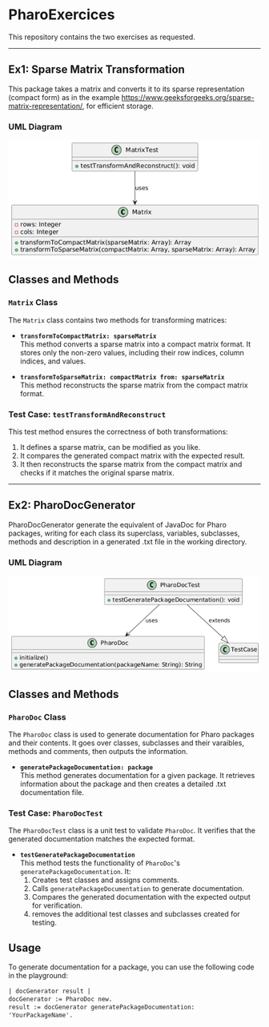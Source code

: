 # PharoExercices

This repository contains the two exercises as requested.

---

## Ex1: Sparse Matrix Transformation

This package takes a matrix and converts it to its sparse representation (compact form) as in the example https://www.geeksforgeeks.org/sparse-matrix-representation/, for efficient storage.

### UML Diagram
![UML Diagram](Uml/Matrix.png)

## Classes and Methods

### `Matrix` Class

The `Matrix` class contains two methods for transforming matrices:

- **`transformToCompactMatrix: sparseMatrix`**  
  This method converts a sparse matrix into a compact matrix format. It stores only the non-zero values, including their row indices, column indices, and values.

- **`transformToSparseMatrix: compactMatrix from: sparseMatrix`**  
  This method reconstructs the sparse matrix from the compact matrix format.

### Test Case: `testTransformAndReconstruct`

This test method ensures the correctness of both transformations:
1. It defines a sparse matrix, can be modified as you like.
2. It compares the generated compact matrix with the expected result.
3. It then reconstructs the sparse matrix from the compact matrix and checks if it matches the original sparse matrix.

---

## Ex2: PharoDocGenerator

PharoDocGenerator generate the equivalent of JavaDoc for Pharo packages, writing for each class its superclass, variables, subclasses, methods and description in a generated .txt file in the working directory.

### UML Diagram
![UML Diagram](Uml/PharoDoc.png)

## Classes and Methods

### `PharoDoc` Class

The `PharoDoc` class is used to generate documentation for Pharo packages and their contents. It goes over classes, subclasses and their varaibles, methods and comments, then outputs the information.

- **`generatePackageDocumentation: package`**  
  This method generates documentation for a given package. It retrieves information about the package and then creates a detailed .txt documentation file.

### Test Case: `PharoDocTest`

The `PharoDocTest` class is a unit test to validate `PharoDoc`. It verifies that the generated documentation matches the expected format.

- **`testGeneratePackageDocumentation`**  
  This method tests the functionality of `PharoDoc`'s `generatePackageDocumentation`. It:
  1. Creates test classes and assigns comments.
  2. Calls `generatePackageDocumentation` to generate documentation.
  3. Compares the generated documentation with the expected output for verification.
  4. removes the additional test classes and subclasses created for testing.

## Usage

To generate documentation for a package, you can use the following code in the playground:

```smalltalk
| docGenerator result |
docGenerator := PharoDoc new.
result := docGenerator generatePackageDocumentation: 'YourPackageName'.
